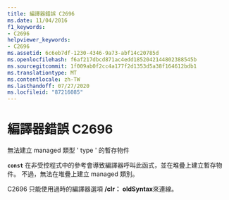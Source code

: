 ```yaml
---
title: 編譯器錯誤 C2696
ms.date: 11/04/2016
f1_keywords:
- C2696
helpviewer_keywords:
- C2696
ms.assetid: 6c6eb7df-1230-4346-9a73-abf14c20785d
ms.openlocfilehash: f6af217dbcd871ac4edd1852042144802388545b
ms.sourcegitcommit: 1f009ab0f2cc4a177f2d1353d5a38f164612bdb1
ms.translationtype: MT
ms.contentlocale: zh-TW
ms.lasthandoff: 07/27/2020
ms.locfileid: "87216085"
---
```

# <a name="compiler-error-c2696"></a>編譯器錯誤 C2696

無法建立 managed 類型 ' type ' 的暫存物件

**`const`** 在非受控程式中的參考會導致編譯器呼叫此函式，並在堆疊上建立暫存物件。 不過，無法在堆疊上建立 managed 類別。

C2696 只能使用過時的編譯器選項 **/clr： oldSyntax**來連線。
